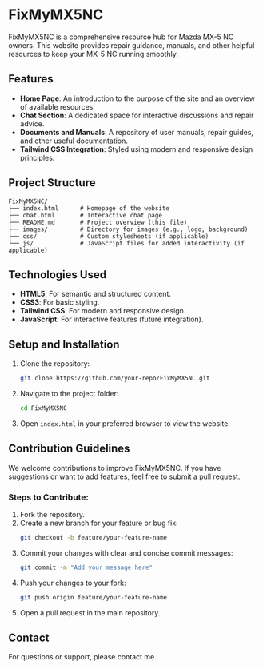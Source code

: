 # FixMyMX5NC

FixMyMX5NC is a comprehensive resource hub for Mazda MX-5 NC owners. This website provides repair guidance, manuals, and other helpful resources to keep your MX-5 NC running smoothly.

## Features

- **Home Page**: An introduction to the purpose of the site and an overview of available resources.
- **Chat Section**: A dedicated space for interactive discussions and repair advice.
- **Documents and Manuals**: A repository of user manuals, repair guides, and other useful documentation.
- **Tailwind CSS Integration**: Styled using modern and responsive design principles.

## Project Structure

```plaintext
FixMyMX5NC/
├── index.html      # Homepage of the website
├── chat.html       # Interactive chat page
├── README.md       # Project overview (this file)
├── images/         # Directory for images (e.g., logo, background)
├── css/            # Custom stylesheets (if applicable)
└── js/             # JavaScript files for added interactivity (if applicable)
```

## Technologies Used

- **HTML5**: For semantic and structured content.
- **CSS3**: For basic styling.
- **Tailwind CSS**: For modern and responsive design.
- **JavaScript**: For interactive features (future integration).

## Setup and Installation

1. Clone the repository:
   ```bash
   git clone https://github.com/your-repo/FixMyMX5NC.git
   ```
2. Navigate to the project folder:
   ```bash
   cd FixMyMX5NC
   ```
3. Open `index.html` in your preferred browser to view the website.

## Contribution Guidelines

We welcome contributions to improve FixMyMX5NC. If you have suggestions or want to add features, feel free to submit a pull request.

### Steps to Contribute:

1. Fork the repository.
2. Create a new branch for your feature or bug fix:
   ```bash
   git checkout -b feature/your-feature-name
   ```
3. Commit your changes with clear and concise commit messages:
   ```bash
   git commit -m "Add your message here"
   ```
4. Push your changes to your fork:
   ```bash
   git push origin feature/your-feature-name
   ```
5. Open a pull request in the main repository.

## Contact

For questions or support, please contact me.
